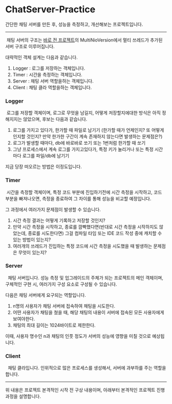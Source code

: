 # ChatServer-Practice
간단한 채팅 서버를 만든 후, 성능을 측정하고, 개선해보는 프로젝트입니다.

***
&nbsp;채팅 서버의 구조는 [바로 전 프로젝트](https://github.com/bcy1235/EchoServer-Client-Practice)의 MultiNioVersion에서 멀티 쓰레드가 추가된 서버 구조로 이루어집니다.

대략적인 객체 설계는 다음과 같습니다.

1. Logger : 로그를 저장하는 객체입니다.
2. Timer  : 시간을 측정하는 객체입니다.
3. Server : 채팅 서버 역할을하는 객체입니다.
4. Client : 채팅 클라 역할을하는 객체입니다.


### Logger

&nbsp;로그를 저장할 객체이며, 로그로 무엇을 남길지, 어떻게 저장할지에대한 방식은 아직 정해지지는 않았으며, 후보는 다음과 같습니다.

1. 로그를 가지고 있다가, 한가할 때 파일로 남기기 (한가할 때가 언제인지? 또 어떻게 인지할 것인지? 만약 한가한 구간이 계속 존재하지 않는다면 발생하는 문제점은?)
2. 로그가 발생할 때마다, db에 바로바로 쏘기 또는 1번처럼 한가할 때 쏘기
3. 그냥 프로세스에서 계속 로그를 가지고있다가, 특정 키가 눌리거나 또는 특정 시간마다 로그를 파일/db에 남기기

지금 당장 떠오르는 방법은 이정도입니다.

### Timer

&nbsp;시간을 측정할 객체이며, 특정 코드 부분에 진입하기전에 시간 측정을 시작하고, 코드 부분을 빠져나오면, 측정을 종료하여 그 차이를 통해 성능을 비교할 예정입니다.

그 과정에서 여러가지 문제점이 발생할 수 있습니다.

1. 시간 측정 결과는 어떻게 기록하고 저장할 것인지?
2. 만약 시간 측정을 시작하고, 종료를 깜빡했다면(반대로 시간 측정을 시작하지도 않았는데, 종료를 시도한다면) 그걸 컴파일 타임 또는 IDE 코드 작성 중에 캐치할 수 있는 방법이 있는지?
3. 여러개의 쓰레드가 진입하는 특정 코드에 시간 측정을 시도했을 때 발생하는 문제점은 무엇이 있는지?

### Server

&nbsp; 채팅 서버입니다. 성능 측정 및 업그레이드의 주체가 되는 프로젝트의 메인 객체이며, 구체적인 구현 시, 여러가지 구성 요소로 구성될 수 있습니다.

다음은 채팅 서버에게 요구되는 역할입니다.

1. n명의 사용자가 채팅 서버에 접속하여 채팅을 시도한다.
2. 어떤 사용자가 채팅을 쳤을 때, 해당 채팅의 내용이 서버에 접속된 모든 사용자에게 보여야한다.
3. 채팅의 최대 길이는 1024바이트로 제한한다.

이때, 사용자 명수인 n과 채팅의 인풋 정도가 서버의 성능에 영향을 미칠 것으로 예상됩니다.

### Client

&nbsp; 채팅 클라입니다. 인위적으로 많은 프로세스를 생성해서, 서버에 과부하를 주는 역할을 합니다.



-----

위 내용은 프로젝트 본격적인 시작 전 구상 내용이며, 아래부터 본격적인 프로젝트 진행 과정을 설명합니다.

